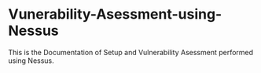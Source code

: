# Vunerability-Asessment-using-Nessus
This is the Documentation of Setup and Vulnerability Asessment performed using Nessus.

